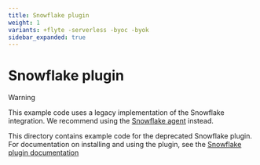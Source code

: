 ```yaml
---
title: Snowflake plugin
weight: 1
variants: +flyte -serverless -byoc -byok
sidebar_expanded: true
---
```


# Snowflake plugin

> [!WARNING]
> This example code uses a legacy implementation of the Snowflake integration. We recommend using the [Snowflake agent](https://docs.flyte.org/en/latest/flytesnacks/examples/databricks_agent/index.html) instead.

This directory contains example code for the deprecated Snowflake plugin. For documentation on installing and using the plugin, see the [Snowflake plugin documentation](https://docs.flyte.org/en/latest/deprecated_integrations/snowflake_plugin/index.html)
